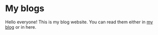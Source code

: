 # My blogs

Hello everyone! This is my blog website. You can read them either in [my blog](https://bosco0808.vercel.app) or in here.
